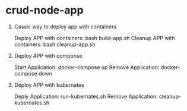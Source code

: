 # crud-node-app

1. Cassic way to deploy app with containers

      Deploy APP with containers: bash build-app.sh 
      Cleanup APP with containers: bash cleanup-app.sh 
   
2. Deploy APP with componse

      Start Application: docker-compose up
      Remove Application: docker-compose down
  
2. Deploy APP with kubernates

      Deply Application: run-kubernates.sh
      Remove Application: cleanup-kubernates.sh
